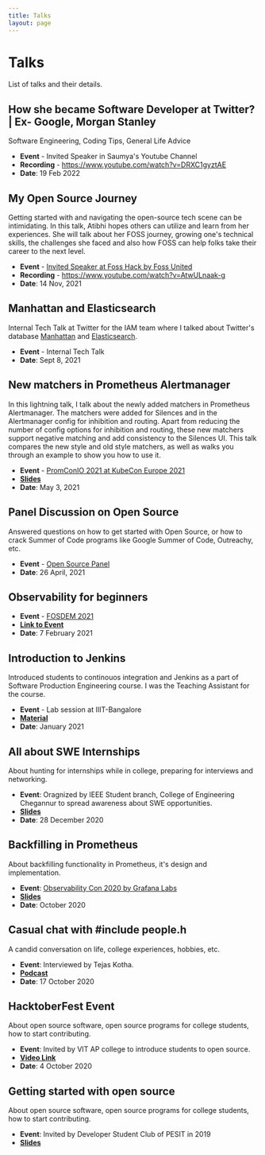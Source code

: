 ```yaml
---
title: Talks
layout: page
---
```


# Talks

List of talks and their details.

## How she became Software Developer at Twitter? | Ex- Google, Morgan Stanley

Software Engineering, Coding Tips, General Life Advice

- **Event** - Invited Speaker in Saumya's Youtube Channel
- **Recording** - https://www.youtube.com/watch?v=DRXC1gyztAE
- **Date**: 19 Feb 2022

## My Open Source Journey

Getting started with and navigating the open-source tech scene can be intimidating. In this talk, Atibhi hopes others can utilize and learn from her experiences. She will talk about her FOSS journey, growing one's technical skills, the challenges she faced and also how FOSS can help folks take their career to the next level.
- **Event** - [Invited Speaker at Foss Hack by Foss United](https://fossunited.org/fosshack/2021/agenda)
- **Recording** - https://www.youtube.com/watch?v=AtwULnaak-g
- **Date**: 14 Nov, 2021

## Manhattan and Elasticsearch

Internal Tech Talk at Twitter for the IAM team where I talked about Twitter's database [Manhattan](https://blog.twitter.com/engineering/en_us/a/2014/manhattan-our-real-time-multi-tenant-distributed-database-for-twitter-scale) and [Elasticsearch](https://www.elastic.co/).

- **Event** - Internal Tech Talk
- **Date**: Sept 8, 2021

## New matchers in Prometheus Alertmanager

In this lightning talk, I talk about the newly added matchers in Prometheus Alertmanager. The matchers were added for Silences and in the Alertmanager config for inhibition and routing. Apart from reducing the number of config options for inhibition and routing, these new matchers support negative matching and add consistency to the Silences UI. This talk compares the new style and old style matchers, as well as walks you through an example to show you how to use it.

- **Event** - [PromConIO 2021 at KubeCon Europe 2021](https://promcononline2021.sched.com/event/ibJD)
- [**Slides**](https://static.sched.com/hosted_files/promcononline2021/85/MatchersinAlertmanager_AtibhiAgrawal_3May.pdf)
- **Date**: May 3, 2021

## Panel Discussion on Open Source

Answered questions on how to get started with Open Source, or how to crack Summer of Code programs like Google Summer of Code, Outreachy, etc.

- **Event** - [Open Source Panel](https://www.meetup.com/Women-Who-Code-Hyderabad/events/277640497/)
- **Date**: 26 April, 2021

## Observability for beginners

- **Event** - [FOSDEM 2021](https://fosdem.org/2021/about/)
- [**Link to Event**](https://fosdem.org/2021/schedule/event/observability_for_beginners/)
- **Date**: 7 February 2021

## Introduction to Jenkins

Introduced students to continouos integration and Jenkins as a part of Software Production Engineering course. I was the Teaching Assistant for the course.

- **Event** - Lab session at IIIT-Bangalore
- [**Material**](https://github.com/aSquare14/Software-Production-Engineering-2021-Jenkins-Resources)
- **Date**: January 2021

## All about SWE Internships 

About hunting for internships while in college, preparing for interviews and networking.

- **Event**: Oragnized by IEEE Student branch, College of Engineering Chegannur to spread awareness about SWE opportunities.
- [**Slides**](https://www.dropbox.com/scl/fi/74uxrb6x6bmd3ucu1xcu4/All-about-SWE-internships.gslides?dl=0&web_open_id=web_open_id-c71248ed6a8e51b8)
- **Date**: 28 December 2020

## Backfilling in Prometheus

About backfilling functionality in Prometheus, it's design and implementation.

- **Event**: [Observability Con 2020 by Grafana Labs](https://grafana.com/go/observabilitycon/the-evolution-of-prometheus-observability/)
- [**Slides**](https://www.dropbox.com/s/4jtppvgrv8u07ls/Backfilling%20in%20Prometheus.pptx?dl=0) 
- **Date**: October 2020

## Casual chat with #include people.h

A candid conversation on life, college experiences, hobbies, etc.

- **Event**: Interviewed by Tejas Kotha.
- [**Podcast**](https://anchor.fm/include-peopleh/episodes/3-Atibhi-Agrawal-el6gga) 
- **Date**: 17 October 2020

## HacktoberFest Event 

About open source software, open source programs for college students, how to start contributing.

- **Event**: Invited by VIT AP college to introduce students to open source.
- [**Video Link**](https://youtu.be/jxiXvSEsBQw) 
- **Date**: 4 October 2020

## Getting started with open source

About open source software, open source programs for college students, how to start contributing.

- **Event**: Invited by Developer Student Club of PESIT in 2019
- [**Slides**](https://www.dropbox.com/s/jel1a002hffffww/Open%20Source%20Software.pptx?dl=0) 
